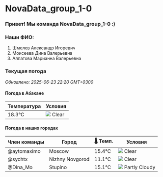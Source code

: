 # NovaData_group_1-0
### Привет! Мы команда NovaData_group_1-0 :)

### Наши ФИО:
1. Шмелев Александр Игоревич
2. Моисеева Дина Валерьевна
3. Алпатова Марианна Валерьевна

### Текущая погода
<!-- WEATHER:START -->
_Обновлено: 2025-06-23 22:20 GMT+0300_

#### Погода в Абакане

| Температура | Условия |
|-------------|----------|
| 18.3°C     | ![](https://cdn.weatherapi.com/weather/64x64/night/113.png) Clear |

#### Погода в наших городах

| Член команды  | Город               | 🌡️ Темп.  | Условия          |
|---------------|---------------------|-----------|--------------------|
| @aytomaximo    | Moscow              |   15.4°C | ![](https://cdn.weatherapi.com/weather/64x64/night/113.png) Clear        |
| @sychtx        | Nizhny Novgorod     |   11.1°C | ![](https://cdn.weatherapi.com/weather/64x64/night/113.png) Clear        |
| @Dina_Mo       | Stupino             |   15.1°C | ![](https://cdn.weatherapi.com/weather/64x64/night/116.png) Partly Cloudy |

<!-- WEATHER:END -->
